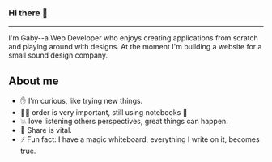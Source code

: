 
### Hi there :wave: 
---

I'm Gaby--a Web Developer who enjoys creating applications from scratch and playing around with designs. At the moment I'm building a website for a small sound design company.

About me
---
- :raised_hand: I'm curious, like trying new things.
- :ok_woman: order is very important, still using notebooks :see_no_evil:
- :boom: love listening others perspectives, great things can happen.
- :cherry_blossom: Share is vital.
- ⚡ Fun fact: I have a magic whiteboard, everything I write on it, becomes true.


